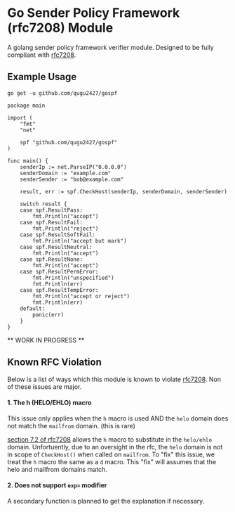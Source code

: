 # Go Sender Policy Framework (rfc7208) Module
A golang sender policy framework verifier module. Designed to be fully compliant with [rfc7208](https://www.rfc-editor.org/rfc/rfc7208).

## Example Usage
```
go get -u github.com/qugu2427/gospf
```
```
package main

import (
	"fmt"
	"net"

	spf "github.com/qugu2427/gospf"
)

func main() {
	senderIp := net.ParseIP("0.0.0.0")
	senderDomain := "example.com"
    senderSender := "bob@example.com"

	result, err := spf.CheckHost(senderIp, senderDomain, senderSender)

	switch result {
	case spf.ResultPass:
		fmt.Println("accept")
	case spf.ResultFail:
		fmt.Println("reject")
	case spf.ResultSoftFail:
		fmt.Println("accept but mark")
	case spf.ResultNeutral:
		fmt.Println("accept")
	case spf.ResultNone:
		fmt.Println("accept")
	case spf.ResultPermError:
		fmt.Println("unspecified")
		fmt.Println(err)
	case spf.ResultTempError:
		fmt.Println("accept or reject")
		fmt.Println(err)
	default:
		panic(err)
	}
}
```
** WORK IN PROGRESS **

## Known RFC Violation
Below is a list of ways which this module is known to violate [rfc7208](https://www.rfc-editor.org/rfc/rfc7208). Non of these issues are major.

#### 1. The h (HELO/EHLO) macro
This issue only applies when the `h` macro is used AND the `helo` domain does not match the `mailfrom` domain. (this is rare)

[section 7.2 of rfc7208](https://www.rfc-editor.org/rfc/rfc7208#section-7.2) allows the `h` macro to substitute in the `helo/ehlo` domain. Unfortuently, due to an oversight in the rfc, the `helo` domain is not in scope of `CheckHost()` when called on `mailfrom`. To "fix" this issue, we treat the `h` macro the same as a `d` macro. This "fix" will assumes that the helo and mailfrom domains match.

#### 2. Does not support `exp=` modifier
A secondary function is planned to get the explanation if necessary.